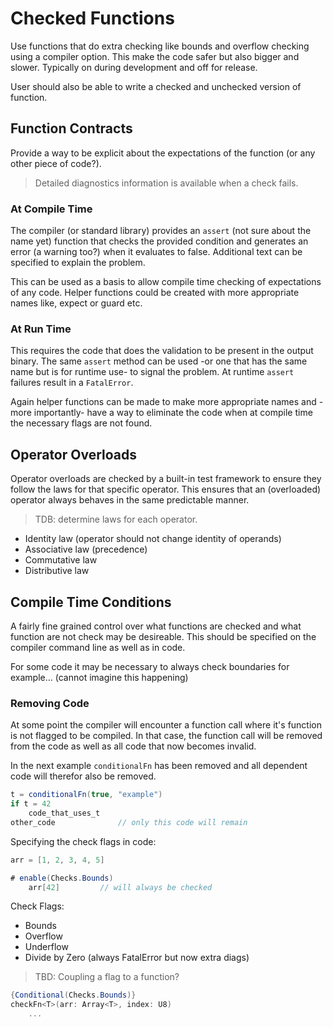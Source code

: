 # Checked Functions

Use functions that do extra checking like bounds and overflow checking using a compiler option. This make the code safer but also bigger and slower. Typically on during development and off for release.

User should also be able to write a checked and unchecked version of function.

## Function Contracts

Provide a way to be explicit about the expectations of the function (or any other piece of code?).

> Detailed diagnostics information is available when a check fails.

### At Compile Time

The compiler (or standard library) provides an `assert` (not sure about the name yet) function that checks the provided condition and generates an error (a warning too?) when it evaluates to false. Additional text can be specified to explain the problem.

This can be used as a basis to allow compile time checking of expectations of any code. Helper functions could be created with more appropriate names like, expect or guard etc.

### At Run Time

This requires the code that does the validation to be present in the output binary. The same `assert` method can be used -or one that has the same name but is for runtime use- to signal the problem. At runtime `assert` failures result in a `FatalError`.

Again helper functions can be made to make more appropriate names and -more importantly- have a way to eliminate the code when at compile time the necessary flags are not found.

## Operator Overloads

Operator overloads are checked by a built-in test framework to ensure they follow the laws for that specific operator. This ensures that an (overloaded) operator always behaves in the same predictable manner.

> TDB: determine laws for each operator.

- Identity law (operator should not change identity of operands)
- Associative law (precedence)
- Commutative law
- Distributive law

## Compile Time Conditions

A fairly fine grained control over what functions are checked and what function are not check may be desireable. This should be specified on the compiler command line as well as in code.

For some code it may be necessary to always check boundaries for example... (cannot imagine this happening)

### Removing Code

At some point the compiler will encounter a function call where it's function is not flagged to be compiled. In that case, the function call will be removed from the code as well as all code that now becomes invalid.

In the next example `conditionalFn` has been removed and all dependent code will therefor also be removed.

```C#
t = conditionalFn(true, "example")
if t = 42
    code_that_uses_t
other_code              // only this code will remain
```

Specifying the check flags in code:

```C#
arr = [1, 2, 3, 4, 5]

# enable(Checks.Bounds)
    arr[42]         // will always be checked
```

Check Flags:

- Bounds
- Overflow
- Underflow
- Divide by Zero    (always FatalError but now extra diags)

> TBD: Coupling a flag to a function?

```C#
{Conditional(Checks.Bounds)}
checkFn<T>(arr: Array<T>, index: U8)
    ...
```

